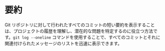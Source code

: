 # 要約

Git リポジトリに対して行われたすべてのコミットの短い要約を表示することは、プロジェクトの履歴を理解し、潜在的な問題を特定するのに役立つ方法です。`git log --oneline` コマンドを使用することで、すべてのコミットとそれに関連付けられたメッセージのリストを迅速に表示できます。
